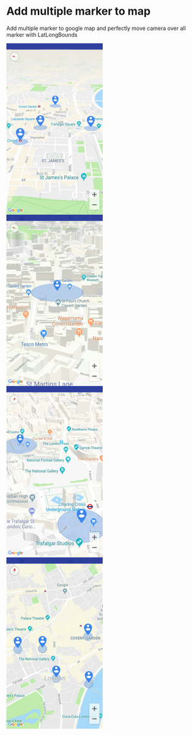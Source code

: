 # Add multiple marker to map

Add multiple marker to google map and perfectly move camera over all marker with LatLongBounds

<a href="Screenshots/1.jpg"><img align="center" src="Screenshots/1.jpg" width="50%" /></a>
<a href="Screenshots/2.jpg"><img align="center" src="Screenshots/2.jpg" width="50%" /></a>
<a href="Screenshots/3.jpg"><img align="center" src="Screenshots/3.jpg" width="50%" /></a>
<a href="Screenshots/4.jpg"><img align="center" src="Screenshots/4.jpg" width="50%" /></a>
